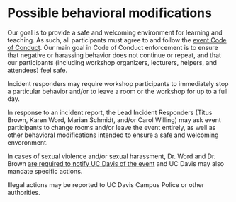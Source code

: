 # Possible behavioral modifications

Our goal is to provide a safe and welcoming environment for learning
and teaching. As such, all participants must agree to and follow the
[event Code of Conduct](coc.html). Our main goal in Code of Conduct
enforcement is to ensure that negative or harassing behavior does not
continue or repeat, and that our participants (including workshop
organizers, lecturers, helpers, and attendees) feel safe.

Incident responders may require workshop participants to immediately
stop a particular behavior and/or to leave a room or the workshop for
up to a full day.

In response to an incident report, the Lead Incident Responders (Titus
Brown, Karen Word, Marian Schmidt, and/or Carol Willing) may ask event
participants to change rooms and/or leave the event entirely, as well
as other behavioral modifications intended to ensure a safe and
welcoming envoronment.

In cases of sexual violence and/or sexual harassment, Dr. Word and
Dr. Brown
[are required to notify UC Davis of the event](https://sexualviolence.ucdavis.edu/responsible-employees-0)
and UC Davis may also mandate specific actions.

Illegal actions may be reported to UC Davis Campus Police or other
authorities.
